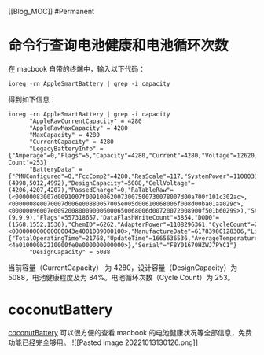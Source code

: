 [[Blog_MOC]] #Permanent

# 命令行查询电池健康和电池循环次数
在 macbook 自带的终端中，输入以下代码：
```
ioreg -rn AppleSmartBattery | grep -i capacity
```
得到如下信息：
```
ioreg -rn AppleSmartBattery | grep -i capacity
      "AppleRawCurrentCapacity" = 4280
      "AppleRawMaxCapacity" = 4280
      "MaxCapacity" = 4280
      "CurrentCapacity" = 4280
      "LegacyBatteryInfo" = {"Amperage"=0,"Flags"=5,"Capacity"=4280,"Current"=4280,"Voltage"=12620,"Cycle Count"=253}
      "BatteryData" = {"PMUConfigured"=0,"FccComp2"=4280,"ResScale"=117,"SystemPower"=1108033165,"Qmax"=(4998,5012,4992),"DesignCapacity"=5088,"CellVoltage"=(4206,4207,4207),"PassedCharge"=0,"RaTableRaw"=(<00000083007d0091007f009100620073007500730078007d00a700f101c302ac>,<0000008e0070007d006e00880057005e005d00610068006f008d00ba01aa029d>,<00000096007e009200800090006000650068006d00720072008900f501b60299>),"StateOfCharge"=100,"PresentDOD"=(9,9,9),"Flags"=557318657,"DataFlashWriteCount"=3854,"DOD0"=(1568,1552,1536),"ChemID"=6262,"AdapterPower"=1108296361,"CycleCount"=253,"Voltage"=12620,"GaugeFlagRaw"=16608,"FccComp1"=4492,"BatteryState"=<000000000000000043e4001009000100>,"ManufactureDate"=61783980128306,"LifetimeData"={"TotalOperatingTime"=21768,"UpdateTime"=1665636536,"AverageTemperature"=1,"TimeAtHighSoc"=<4e010000b2210000fe0e000000000000>},"Serial"="F8Y01670HZWJ7PYC1"}
      "DesignCapacity" = 5088
```
 当前容量（CurrentCapacity） 为 4280，设计容量（DesignCapacity）为 5088，电池健康程度及为 84%。电池循环次数（Cycle Count）为 253。
 # coconutBattery
 [coconutBattery](https://www.coconut-flavour.com/coconutbattery/) 可以很方便的查看 macbook 的电池健康状况等全部信息，免费功能已经完全够用。
 ![[Pasted image 20221013130126.png]]
